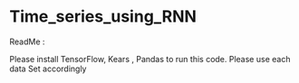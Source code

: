 # Time_series_using_RNN

ReadMe :

Please install TensorFlow, Kears , Pandas to run this code. 
Please use each data Set accordingly
